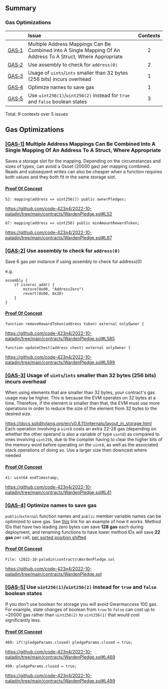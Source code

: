 ## Summary<a name="Summary">

### Gas Optimizations
| |Issue|Contexts|
|-|:-|:-:|
| [GAS&#x2011;1](#GAS&#x2011;1) | Multiple Address Mappings Can Be Combined Into A Single Mapping Of An Address To A Struct, Where Appropriate | 2 |
| [GAS&#x2011;2](#GAS&#x2011;2) | Use assembly to check for `address(0)` | 2 |
| [GAS&#x2011;3](#GAS&#x2011;3) | Usage of `uints`/`ints` smaller than 32 bytes (256 bits) incurs overhead | 1 |
| [GAS&#x2011;4](#GAS&#x2011;4) | Optimize names to save gas | 1 |
| [GAS&#x2011;5](#GAS&#x2011;5) | Use `uint256(1)`/`uint256(2)` instead for `true` and `false` boolean states | 3 |

Total: 9 contexts over 5 issues

## Gas Optimizations

### <a href="#Summary">[GAS&#x2011;1]</a><a name="GAS&#x2011;1"> Multiple Address Mappings Can Be Combined Into A Single Mapping Of An Address To A Struct, Where Appropriate

Saves a storage slot for the mapping. Depending on the circumstances and sizes of types, can avoid a Gsset (20000 gas) per mapping combined. Reads and subsequent writes can also be cheaper when a function requires both values and they both fit in the same storage slot.

#### <ins>Proof Of Concept</ins>


```
52: mapping(address => uint256[]) public ownerPledges;
```

https://github.com/code-423n4/2022-10-paladin/tree/main/contracts/WardenPledge.sol#L52

```
67: mapping(address => uint256) public minAmountRewardToken;
```

https://github.com/code-423n4/2022-10-paladin/tree/main/contracts/WardenPledge.sol#L67


### <a href="#Summary">[GAS&#x2011;2]</a><a name="GAS&#x2011;2"> Use assembly to check for `address(0)`

Save 6 gas per instance if using assembly to check for address(0)

e.g.
```
assembly {
	if iszero(_addr) {
		mstore(0x00, "AddressZero")
		revert(0x00, 0x20)
	}
}
```

#### <ins>Proof Of Concept</ins>


```
function removeRewardToken(address token) external onlyOwner {
```

https://github.com/code-423n4/2022-10-paladin/tree/main/contracts/WardenPledge.sol#L585

```
function updateChest(address chest) external onlyOwner {
```

https://github.com/code-423n4/2022-10-paladin/tree/main/contracts/WardenPledge.sol#L599




### <a href="#Summary">[GAS&#x2011;3]</a><a name="GAS&#x2011;3"> Usage of `uints`/`ints` smaller than 32 bytes (256 bits) incurs overhead

When using elements that are smaller than 32 bytes, your contract's gas usage may be higher. This is because the EVM operates on 32 bytes at a time. Therefore, if the element is smaller than that, the EVM must use more operations in order to reduce the size of the element from 32 bytes to the desired size.

https://docs.soliditylang.org/en/v0.8.11/internals/layout_in_storage.html
Each operation involving a `uint8` costs an extra 22-28 gas (depending on whether the other operand is also a variable of type `uint8`) as compared to ones involving `uint256`, due to the compiler having to clear the higher bits of the memory word before operating on the `uint8`, as well as the associated stack operations of doing so. Use a larger size then downcast where needed

#### <ins>Proof Of Concept</ins>


```
41: uint64 endTimestamp;
```

https://github.com/code-423n4/2022-10-paladin/tree/main/contracts/WardenPledge.sol#L41






### <a href="#Summary">[GAS&#x2011;4]</a><a name="GAS&#x2011;4"> Optimize names to save gas

`public`/`external` function names and `public` member variable names can be optimized to save gas. See [this](https://github.com/enzosv/solidity-optimize-name) link for an example of how it works. Method IDs that have two leading zero bytes can save **128 gas** each during deployment, and renaming functions to have lower method IDs will save **22 gas** per call, [per sorted position shifted](https://medium.com/joyso/solidity-how-does-function-name-affect-gas-consumption-in-smart-contract-47d270d8ac92)

#### <ins>Proof Of Concept</ins>

```
File: \2022-10-paladin\contracts\WardenPledge.sol
```

https://github.com/code-423n4/2022-10-paladin/tree/main/contracts/WardenPledge.sol






### <a href="#Summary">[GAS&#x2011;5]</a><a name="GAS&#x2011;5"> Use `uint256(1)`/`uint256(2)` instead for `true` and `false` boolean states

If you don't use boolean for storage you will avoid Gwarmaccess 100 gas. For example, state changes of boolean from `true` to `false` can cost up to ~20000 gas rather than `uint256(2)` to `uint256(1)` that would cost significantly less.

#### <ins>Proof Of Concept</ins>


```
469: if(!pledgeParams.closed) pledgeParams.closed = true;
```

https://github.com/code-423n4/2022-10-paladin/tree/main/contracts/WardenPledge.sol#L469

```
499: pledgeParams.closed = true;
```

https://github.com/code-423n4/2022-10-paladin/tree/main/contracts/WardenPledge.sol#L499






